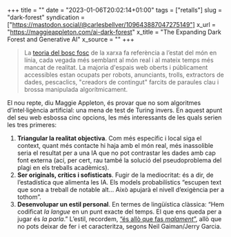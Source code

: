 +++
title = ""
date = "2023-01-06T20:02:14+01:00"
tags = ["retalls"]
slug = "dark-forest"
syndication = ["https://mastodon.social/@carlesbellver/109643887047275149"]
x_url = "https://maggieappleton.com/ai-dark-forest"
x_title = "The Expanding Dark Forest and Generative AI"
x_source = ""
+++


> La [teoria del bosc fosc](https://maggieappleton.com/cozy-web) de la xarxa fa referència a l’estat del món en línia, cada vegada més semblant al món real i al mateix temps més mancat de realitat. La majoria d'espais web oberts i públicament accessibles estan ocupats per robots, anunciants, trolls, extractors de dades, pescaclics, "creadors de contingut" farcits de paraules clau i brossa manipulada algorítmicament.

El nou repte, diu Maggie Appleton, és provar que no som algoritmes d’intel·ligència artificial: una mena de test de Turing invers. En aquest apunt del seu web esbossa cinc opcions, les més interessants de les quals serien les tres primeres:

1. **Triangular la realitat objectiva**. Com més específic i local siga el context, quant més contacte hi haja amb el món real, més inassolible seria el resultat per a una IA que no pot contrastar les dades amb cap font externa (ací, per cert, rau també la solució del pseudoproblema del plagi en els treballs acadèmics).
2. **Ser originals, crítics i sofisticats**. Fugir de la mediocritat: és a dir, de l’estadística que alimenta les IA. Els models probabilístics “escupen text que sona a treball de notable alt… Això apujarà el nivell d’exigència per a tothom”.
3. **Desenvolupar un estil personal**. En termes de lingüística clàssica: “Hem codificat *la langue* en un punt exacte del temps. El que ens queda per a jugar és *la parla*.” L’estil, recordem, [“és allò que fas *malament*”](/2019/12/10/i-know-jerry.html), allò que no pots deixar de fer i et caracteritza, segons Neil Gaiman/Jerry Garcia.
